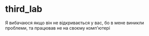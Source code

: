 # third_lab
Я вибачаюся якщо він не відкривається у вас, бо в мене виникли проблеми, та працював не на своєму комп'ютері
